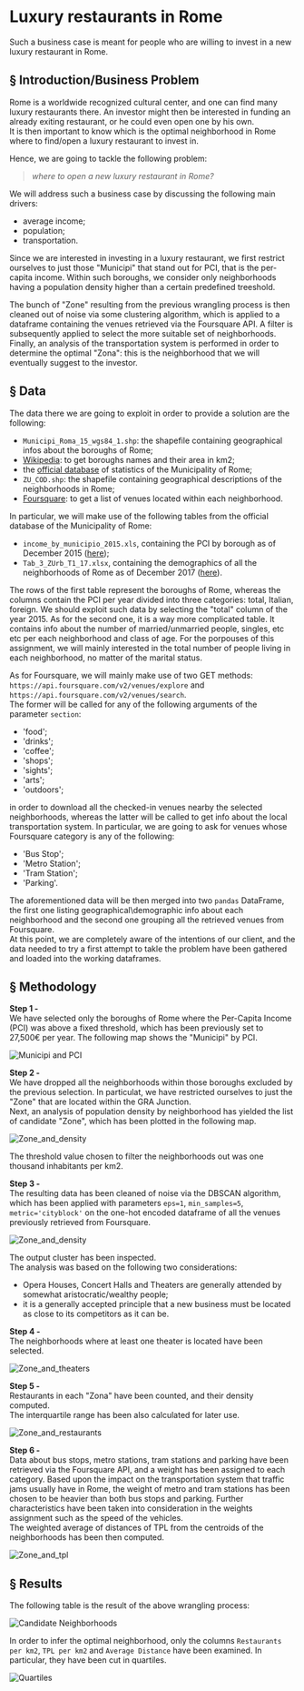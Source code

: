 
# Luxury restaurants in Rome

Such a business case is meant for people who are willing to invest in a new luxury restaurant in Rome.


## § Introduction/Business Problem


Rome is a worldwide recognized cultural center, and one can find many luxury restaurants there. An investor might then be interested in funding an already exiting restaurant, or he could even open one by his own.  
It is then important to know which is the optimal neighborhood in Rome where to find/open a luxury restaurant to invest in.

Hence, we are going to tackle the following problem:

> _where to open a new luxury restaurant in Rome?_

We will address such a business case by discussing the following main drivers:
- average income;
- population;
- transportation.

Since we are interested in investing in a luxury restaurant, we first restrict ourselves to just those "Municipi" that stand out for PCI, that is the per-capita income. Within such boroughs, we consider only neighborhoods having a population density higher than a certain predefined treeshold.  

The bunch of "Zone" resulting from the previous wrangling process is then cleaned out of noise via some clustering algorithm, which is applied to a dataframe containing the venues retrieved via the Foursquare API. A filter is subsequently applied to select the more suitable set of neighborhoods.  
Finally, an analysis of the transportation system is performed in order to determine the optimal "Zona": this is the neighborhood that we will eventually suggest to the investor.


## § Data


The data there we are going to exploit in order to provide a solution are the following:
- `Municipi_Roma_15_wgs84_1.shp`: the shapefile containing geographical infos about the boroughs of Rome;
- [Wikipedia](https://it.wikipedia.org/wiki/Municipi_di_Roma): to get boroughs names and their area in km2;
- the [official database](https://www.comune.roma.it/web/it/analisi-statistiche.page) of statistics of the Municipality of Rome;
- `ZU_COD.shp`: the shapefile containing geographical descriptions of the neighborhoods in Rome; 
- [Foursquare](https://www.foursquare.com/): to get a list of venues located within each neighborhood.

In particular, we will make use of the following tables from the official database of the Municipality of Rome:
- `income_by_municipio_2015.xls`, containing the PCI by borough as of December 2015 ([here](https://github.com/andrea-dm/Coursera_Capstone/blob/master/resources/income_by_municipio_2015.xls));
- `Tab_3_ZUrb_T1_17.xlsx`, containing the demographics of all the neighborhoods of Rome as of December 2017 ([here](https://github.com/andrea-dm/Coursera_Capstone/blob/master/resources/Tab_3_ZUrb_T1_17.xlsx)).

The rows of the first table represent the boroughs of Rome, whereas the columns contain the PCI per year divided into three categories: total, Italian, foreign.  We should exploit such data by selecting the "total" column of the year 2015. As for the second one, it is a way more complicated table. It contains info about the number of married/unmarried people, singles, etc etc per each neighborhood and class of age. For the porpouses of this assignment, we will mainly interested in the total number of people living in each neighborhood, no matter of the marital status.

As for Foursquare, we will mainly make use of two GET methods:  
`https://api.foursquare.com/v2/venues/explore` and `https://api.foursquare.com/v2/venues/search`.  
The former will be called for any of the following arguments of the parameter `section`:
- 'food';
- 'drinks';
- 'coffee';
- 'shops';
- 'sights';
- 'arts';
- 'outdoors';

in order to download all the checked-in venues nearby the selected neighborhoods, whereas the latter will be called to get info about the local transportation system. In particular, we are going to ask for venues whose Foursquare category is any of the following:
- 'Bus Stop';
- 'Metro Station';
- 'Tram Station';
- 'Parking'.

The aforementioned data will be then merged into two `pandas` DataFrame, the first one listing geographical\demographic info about each neighborhood and the second one grouping all the retrieved venues from Foursquare.  
At this point, we are completely aware of the intentions of our client, and the data needed to try a first attempt to takle the problem have been gathered and loaded into the working dataframes.


## § Methodology


**Step 1 -**  
We have selected only the boroughs of Rome where the Per-Capita Income (PCI) was above a fixed threshold, which has been previously set to 27,500€ per year. The following map shows the "Municipi" by PCI.  

![Municipi and PCI](https://github.com/andrea-dm/Coursera_Capstone/blob/master/resources/municipi_and_pci.jpg)  

**Step 2 -**  
We have dropped all the neighborhoods within those boroughs excluded by the previous selection. In particulat, we have restricted ourselves to just the "Zone" that are located within the GRA Junction.  
Next, an analysis of population density by neighborhood has yielded the list of candidate "Zone", which has been plotted in the following map.  

![Zone_and_density](https://github.com/andrea-dm/Coursera_Capstone/blob/master/resources/zone_and_density.jpg)  

The threshold value chosen to filter the neighborhoods out was one thousand inhabitants per km2.  

**Step 3 -**  
The resulting data has been cleaned of noise via the DBSCAN algorithm, which has been applied with parameters `eps=1`, `min_samples=5`, `metric='cityblock'` on the one-hot encoded dataframe of all the venues previously retrieved from Foursquare.  

![Zone_and_density](https://github.com/andrea-dm/Coursera_Capstone/blob/master/resources/neighborhoods_and_noise.jpg)  

The output cluster has been inspected.  
The analysis was based on the following two considerations:
- Opera Houses, Concert Halls and Theaters are generally attended by somewhat aristocratic/wealthy people;
- it is a generally accepted principle that a new business must be located as close to its competitors as it can be.  

**Step 4 -**  
The neighborhoods where at least one theater is located have been selected.  

![Zone_and_theaters](https://github.com/andrea-dm/Coursera_Capstone/blob/master/resources/neighborhoods_and_theaters.jpg)  

**Step 5 -**  
Restaurants in each "Zona" have been counted, and their density computed.  
The interquartile range has been also calculated for later use.  

![Zone_and_restaurants](https://github.com/andrea-dm/Coursera_Capstone/blob/master/resources/zone_and_restaurants.jpg)  

**Step 6 -**  
Data about bus stops, metro stations, tram stations and parking have been retrieved via the Foursquare API, and a weight has been assigned to each category. Based upon the impact on the transportation system that traffic jams usually have in Rome, the weight of metro and tram stations has been chosen to be heavier than both bus stops and parking. Further characteristics have been taken into consideration in the weights assignment such as the speed of the vehicles.  
The weighted average of distances of TPL from the centroids of the neighborhoods has been then computed.  

![Zone_and_tpl](https://github.com/andrea-dm/Coursera_Capstone/blob/master/resources/zone_and_tpl.jpg)  



## § Results


The following table is the result of the above wrangling process:  

![Candidate Neighborhoods](https://github.com/andrea-dm/Coursera_Capstone/blob/master/resources/candidate_neighborhoods.jpg)  

In order to infer the optimal neighborhood, only the columns `Restaurants per km2`, `TPL per km2` and `Average Distance` have been examined. In particular, they have been cut in quartiles.  

![Quartiles](https://github.com/andrea-dm/Coursera_Capstone/blob/master/resources/candidate_quartiles.jpg)  

